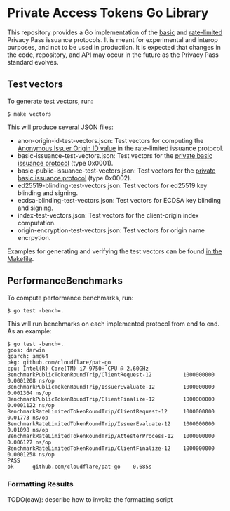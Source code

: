 # Private Access Tokens Go Library

This repository provides a Go implementation of the [basic](https://ietf-wg-privacypass.github.io/base-drafts/draft-ietf-privacypass-protocol.html) and [rate-limited](https://ietf-wg-privacypass.github.io/draft-ietf-privacypass-rate-limit-tokens/draft-ietf-privacypass-rate-limit-tokens.html) Privacy Pass issuance protocols. It is meant for experimental and interop purposes, and not to be used in production. It is expected that changes in the code, repository, and API may occur in the future as the Privacy Pass standard evolves.

## Test vectors

To generate test vectors, run:

```
$ make vectors
```

This will produce several JSON files:

- anon-origin-id-test-vectors.json: Test vectors for computing the [Anonymous Issuer Origin ID value](https://ietf-wg-privacypass.github.io/draft-ietf-privacypass-rate-limit-tokens/draft-ietf-privacypass-rate-limit-tokens.html#name-anonymous-issuer-origin-id-) in the rate-limited issuance protocol.
- basic-issuance-test-vectors.json: Test vectors for the [private basic issuance protocol](https://ietf-wg-privacypass.github.io/base-drafts/draft-ietf-privacypass-protocol.html#name-issuance-protocol-for-priva) (type 0x0001).
- basic-public-issuance-test-vectors.json: Test vectors for the [private basic issuance protocol](https://ietf-wg-privacypass.github.io/base-drafts/draft-ietf-privacypass-protocol.html#name-issuance-protocol-for-publi) (type 0x0002).
- ed25519-blinding-test-vectors.json: Test vectors for ed25519 key blinding and signing.
- ecdsa-blinding-test-vectors.json: Test vectors for ECDSA key blinding and signing.
- index-test-vectors.json: Test vectors for the client-origin index computation.
- origin-encryption-test-vectors.json: Test vectors for origin name encrpytion.

Examples for generating and verifying the test vectors can be found [in the Makefile](https://github.com/cloudflare/pat-go/blob/main/Makefile).

## PerformanceBenchmarks

To compute performance benchmarks, run:

```
$ go test -bench=.
```

This will run benchmarks on each implemented protocol from end to end. As an example:

```
$ go test -bench=.
goos: darwin
goarch: amd64
pkg: github.com/cloudflare/pat-go
cpu: Intel(R) Core(TM) i7-9750H CPU @ 2.60GHz
BenchmarkPublicTokenRoundTrip/ClientRequest-12         	1000000000	         0.0001208 ns/op
BenchmarkPublicTokenRoundTrip/IssuerEvaluate-12        	1000000000	         0.001364 ns/op
BenchmarkPublicTokenRoundTrip/ClientFinalize-12        	1000000000	         0.0001122 ns/op
BenchmarkRateLimitedTokenRoundTrip/ClientRequest-12    	1000000000	         0.01773 ns/op
BenchmarkRateLimitedTokenRoundTrip/IssuerEvaluate-12   	1000000000	         0.01098 ns/op
BenchmarkRateLimitedTokenRoundTrip/AttesterProcess-12  	1000000000	         0.006127 ns/op
BenchmarkRateLimitedTokenRoundTrip/ClientFinalize-12   	1000000000	         0.0001258 ns/op
PASS
ok  	github.com/cloudflare/pat-go	0.685s
```

### Formatting Results

TODO(caw): describe how to invoke the formatting script